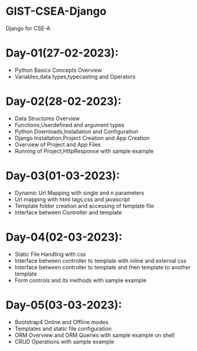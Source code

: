 # GIST-CSEA-Django
Django for CSE-A

# Day-01(27-02-2023):
  - Python Basics Concepts Overview
  - Variables,data types,typecasting and Operators

# Day-02(28-02-2023):
  - Data Structures Overview
  - Functions,Userdefined and argument types
  - Python Downloads,Installation and Configuration
  - Django Installation,Project Creation and App Creation
  - Overview of Project and App Files
  - Running of Project,HttpResponse with sample example
  
# Day-03(01-03-2023):
  - Dynamic Url Mapping with single and n parameters
  - Url mapping with html tags,css and javascript
  - Template folder creation and accessing of template file
  - Interface between Controller and template 

# Day-04(02-03-2023):
  - Static File Handling with css
  - Interface between controller to template with inline and external css
  - Interface between controller to template and then template to another template
  - Form controls and its methods with sample example

# Day-05(03-03-2023):
  - Bootstrap4 Online and Offline modes
  - Templates and static file configuration
  - ORM Overview and ORM Queries with sample example on shell
  - CRUD Operations with sample example

